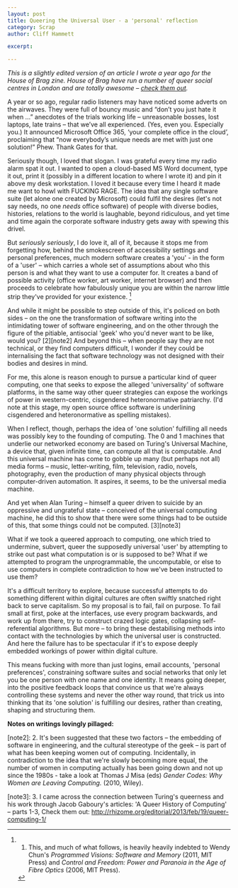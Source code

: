```yaml
---
layout: post
title: Queering the Universal User - a 'personal' reflection
category: Scrap
author: Cliff Hammett

excerpt:

---
```


_This is a slightly edited version of an article I wrote a year ago for the House of Brag zine. House of Brag have run a number of queer social centres in London and are totally awesome – [check them out](http://houseofbrag.wordpress.com)._

A year or so ago, regular radio listeners may have noticed some adverts on the airwaves.  They were full of bouncy music and “don’t you just hate it when …” anecdotes of the trials working life – unreasonable bosses, lost laptops, late trains – that we’ve all experienced. (Yes, even you.  Especially you.)  It announced Microsoft Office 365, ‘your complete office in the cloud’, proclaiming that “now everybody’s unique needs are met with just one solution!”  Phew. Thank Gates for that.

Seriously though, I loved that slogan. I was grateful every time my radio alarm spat it out.  I wanted to open a cloud-based MS Word document, type it out, print it (possibly in a different location to where I wrote it) and pin it above my desk workstation.  I loved it because every time I heard it made me want to howl with FUCKING RAGE.  The idea that any single software suite (let alone one created by Microsoft) could fulfil the desires (let's not say needs, no one _needs_ office software) of people with diverse bodies, histories, relations to the world is laughable, beyond ridiculous, and yet time and time again the corporate software industry gets away with spewing this drivel.

But _seriously seriously_, I do love it, all of it, because it stops me from forgetting how, behind the smokescreen of accessibility settings and personal preferences, much modern software creates a 'you' - in the form of a 'user' – which carries a whole set of assumptions about who this person is and what they want to use a computer for.  It creates a band of possible activity (office worker, art worker, internet browser) and then proceeds to celebrate how fabulously unique you are within the narrow little strip they've provided for your existence. [^1]

And while it might be possible to step outside of this, it's policed on both sides – on the one the transformation of software writing into the intimidating tower of software engineering, and on the other through the figure of the pitiable, antisocial 'geek' who you'd never want to be like, would you? [2][note2]  And beyond this – when people say they are not technical, or they find computers difficult, I wonder if they could be internalising the fact that software technology was not designed with their bodies and desires in mind.

For me, this alone is reason enough to pursue a particular kind of queer computing, one that seeks to expose the alleged 'universality' of software platforms, in the same way other queer strategies can expose the workings of power in western-centric, cisgendered heteronormative patriarchy. (I'd note at this stage, my open source office software is underlining cisgendered and heteronormative as spelling mistakes). 

When I reflect, though, perhaps the idea of 'one solution' fulfilling all needs was possibly key to the founding of computing.  The 0 and 1 machines that underlie our networked economy are based on Turing's Universal Machine, a device that, given infinite time, can compute all that is computable. And this universal machine has come to gobble up many (but perhaps not all) media forms – music, letter-writing, film, television, radio, novels, photography, even the production of many physical objects through computer-driven automation. It aspires, it seems, to be the universal media machine.

And yet when Alan Turing – himself a queer driven to suicide by an oppressive and ungrateful state – conceived of the universal computing machine, he did this to show that there were some things had to be outside of this, that some things could not be computed. [3][note3]

What if we took a queered approach to computing, one which tried to undermine, subvert, queer the supposedly universal 'user' by attempting to strike out past what computation is or is supposed to be?  What if we attempted to program the unprogrammable, the uncomputable, or else to use computers in complete contradiction to how we've been instructed to use them? 

It's a difficult territory to explore, because successful attempts to do something different within digital cultures are often swiftly snatched right back to serve capitalism. So my proposal is to fail, fail on purpose.  To fail small at first, poke at the interfaces, use every program backwards, and work up from there, try to construct crazed logic gates, collapsing self-referential algorithms.  But more – to bring these destabilising methods into contact with the technologies by which the universal user is constructed.  And here the failure has to be spectacular if it's to expose deeply embedded workings of power within digital culture.

This means fucking with more than just logins, email accounts, 'personal preferences', constraining software suites and social networks that only let you be one person with one name and one identity.  It means going deeper, into the positive feedback loops that convince us that we're always controlling these systems and never the other way round, that trick us into thinking that its 'one solution' is fulfilling our desires, rather than creating, shaping and structuring them.

**Notes on writings lovingly pillaged:**

[^1]: 1. This, and much of what follows, is heavily heavily indebted to Wendy Chun's _Programmed Visions: Software and Memory_ (2011, MIT Press) and _Control and Freedom: Power and Paranoia in the Age of Fibre Optics_ (2006, MIT Press).

[note2]: 2. It's been suggested that these two factors – the embedding of software in engineering, and the cultural stereotype of the geek – is part of what has been keeping women out of computing.  Incidentally, in contradiction to the idea that we're slowly becoming more equal,  the number of women in computing actually has been going down and not up since the 1980s - take a look at Thomas J Misa (eds) _Gender Codes: Why Women are Leaving Computing._ (2010, Wiley).

[note3]: 3. I came across the connection between Turing's queerness and his work through Jacob Gaboury's articles: 'A Queer History of Computing' – parts 1-3, Check them out: http://rhizome.org/editorial/2013/feb/19/queer-computing-1/

